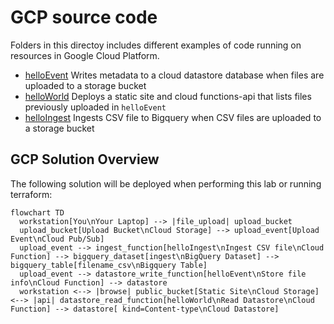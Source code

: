 # GCP source code

Folders in this directoy includes different examples of code running on resources in Google Cloud Platform.

* [helloEvent](./helloIngest/README.md) Writes metadata to a cloud datastore database when files are uploaded to a storage bucket
* [helloWorld](./helloWorld/README.md) Deploys a static site and cloud functions-api that lists files previously uploaded in `helloEvent`
* [helloIngest](./helloIngest/README.md) Ingests CSV file to Bigquery when CSV files are uploaded to a storage bucket

## GCP Solution Overview

The following solution will be deployed when performing this lab or running terraform:

```mermaid
flowchart TD
  workstation[You\nYour Laptop] --> |file_upload| upload_bucket
  upload_bucket[Upload Bucket\nCloud Storage] --> upload_event[Upload Event\nCloud Pub/Sub]
  upload_event --> ingest_function[helloIngest\nIngest CSV file\nCloud Function] --> bigquery_dataset[ingest\nBigQuery Dataset] --> bigquery_table[filename_csv\nBigquery Table]
  upload_event --> datastore_write_function[helloEvent\nStore file info\nCloud Function] --> datastore
  workstation <--> |browse| public_bucket[Static Site\nCloud Storage] <--> |api| datastore_read_function[helloWorld\nRead Datastore\nCloud Function] --> datastore[ kind=Content-type\nCloud Datastore]
```